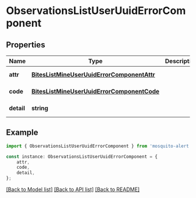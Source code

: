# ObservationsListUserUuidErrorComponent


## Properties

Name | Type | Description | Notes
------------ | ------------- | ------------- | -------------
**attr** | [**BitesListMineUserUuidErrorComponentAttr**](BitesListMineUserUuidErrorComponentAttr.md) |  | [default to undefined]
**code** | [**BitesListMineUserUuidErrorComponentCode**](BitesListMineUserUuidErrorComponentCode.md) |  | [default to undefined]
**detail** | **string** |  | [default to undefined]

## Example

```typescript
import { ObservationsListUserUuidErrorComponent } from 'mosquito-alert';

const instance: ObservationsListUserUuidErrorComponent = {
    attr,
    code,
    detail,
};
```

[[Back to Model list]](../README.md#documentation-for-models) [[Back to API list]](../README.md#documentation-for-api-endpoints) [[Back to README]](../README.md)
